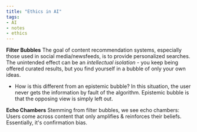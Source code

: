 ```yaml
---
title: "Ethics in AI"
tags:
- AI
- notes
- ethics
---
```

**Filter Bubbles**
The goal of content recommendation systems, especially those used in social media/newsfeeds, is to provide personalized searches. The unintended effect can be an *intellectual isolation* - you keep being offered curated results, but you find yourself in a bubble of only your own ideas.
- How is this different from an epistemic bubble? In this situation, the user never gets the information by fault of the algorithm. Epistemic bubble is that the opposing view is simply left out.

**Echo Chambers**
Stemming from filter bubbles, we see echo chambers: Users come across content that only amplifies & reinforces their beliefs. Essentially, it's confirmation bias.
